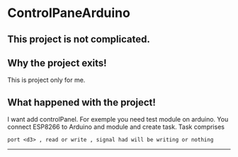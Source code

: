 # ControlPaneArduino
This project is not complicated.
--------------------------------------------------------
## Why the project exits!
This is project only for me.
## What happened with the project!
I want add controlPanel. For exemple you need test module on arduino. You connect ESP8266 to Arduino and module and create task. Task comprises 
```
port <d3> , read or write , signal had will be writing or nothing 
```
------------------------------------------------------------------------------------------------
